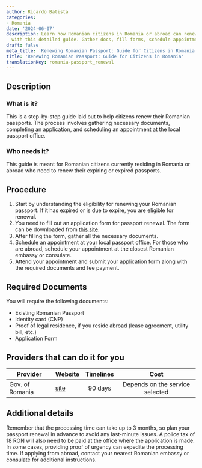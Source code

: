 ```yaml
---
author: Ricardo Batista
categories:
- Romania
date: '2024-06-07'
description: Learn how Romanian citizens in Romania or abroad can renew their passports
  with this detailed guide. Gather docs, fill forms, schedule appointments, and more!
draft: false
meta_title: 'Renewing Romanian Passport: Guide for Citizens in Romania'
title: 'Renewing Romanian Passport: Guide for Citizens in Romania'
translationKey: romania-passport_renewal
---
```



## Description
### What is it?
This is a step-by-step guide laid out to help citizens renew their Romanian passports. The process involves gathering necessary documents, completing an application, and scheduling an appointment at the local passport office.

### Who needs it?
This guide is meant for Romanian citizens currently residing in Romania or abroad who need to renew their expiring or expired passports.

## Procedure
1. Start by understanding the eligibility for renewing your Romanian passport. If it has expired or is due to expire, you are eligible for renewal.
2. You need to fill out an application form for passport renewal. The form can be downloaded from [this site](https://www.politiadefrontiera.ro/ro/main/i-serviciul-pasapoarte-17.html).
3. After filling the form, gather all the necessary documents.
4. Schedule an appointment at your local passport office. For those who are abroad, schedule your appointment at the closest Romanian embassy or consulate.
5. Attend your appointment and submit your application form along with the required documents and fee payment.

## Required Documents
You will require the following documents:
- Existing Romanian Passport
- Identity card (CNP)
- Proof of legal residence, if you reside abroad (lease agreement, utility bill, etc.)
- Application Form

## Providers that can do it for you

| Provider        |     Website                             |     Timelines    |       Cost      |
| --------------- | --------------------------------------  |  :-------------: | :-------------: |
| Gov. of Romania |  [site](https://www.politiadefrontiera.ro/)  |      90 days      |        Depends on the service selected       |

## Additional details
Remember that the processing time can take up to 3 months, so plan your passport renewal in advance to avoid any last-minute issues. A police tax of 18 RON will also need to be paid at the office where the application is made. In some cases, providing proof of urgency can expedite the processing time. If applying from abroad, contact your nearest Romanian embassy or consulate for additional instructions.